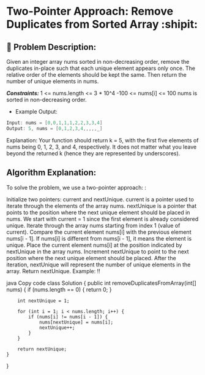 # Two-Pointer Approach: Remove Duplicates from Sorted Array :shipit: 

## 📝 Problem Description:

Given an integer array nums sorted in non-decreasing order, remove the duplicates in-place such that each unique element appears only once. The relative order of the elements should be kept the same. Then return the number of unique elements in nums.

***Constraints:***
1 <= nums.length <= 3 * 10^4
-100 <= nums[i] <= 100
nums is sorted in non-decreasing order.

* Example Output:
```java
Input: nums = [0,0,1,1,1,2,2,3,3,4]
Output: 5, nums = [0,1,2,3,4,,,,,_]
```
Explanation: Your function should return k = 5, with the first five elements of nums being 0, 1, 2, 3, and 4, respectively. It does not matter what you leave beyond the returned k (hence they are represented by underscores).

##  Algorithm Explanation:

To solve the problem, we use a two-pointer approach: :

Initialize two pointers: current and nextUnique.
current is a pointer used to iterate through the elements of the array nums.
nextUnique is a pointer that points to the position where the next unique element should be placed in nums.
We start with current = 1 since the first element is already considered unique.
Iterate through the array nums starting from index 1 (value of current).
Compare the current element nums[i] with the previous element nums[i - 1].
If nums[i] is different from nums[i - 1], it means the element is unique.
Place the current element nums[i] at the position indicated by nextUnique in the array nums.
Increment nextUnique to point to the next position where the next unique element should be placed.
After the iteration, nextUnique will represent the number of unique elements in the array.
Return nextUnique.
Example:  ‼️

java
Copy code
class Solution {
public int removeDuplicatesFromArray(int[] nums) {
if (nums.length == 0) {
return 0;
}

        int nextUnique = 1;

        for (int i = 1; i < nums.length; i++) {
            if (nums[i] != nums[i - 1]) {
                nums[nextUnique] = nums[i];
                nextUnique++;
            }
        }

        return nextUnique;
    }
}
